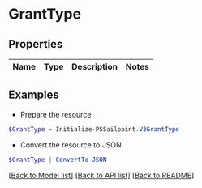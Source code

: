 # GrantType
## Properties

Name | Type | Description | Notes
------------ | ------------- | ------------- | -------------

## Examples

- Prepare the resource
```powershell
$GrantType = Initialize-PSSailpoint.V3GrantType 
```

- Convert the resource to JSON
```powershell
$GrantType | ConvertTo-JSON
```

[[Back to Model list]](../README.md#documentation-for-models) [[Back to API list]](../README.md#documentation-for-api-endpoints) [[Back to README]](../README.md)

